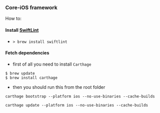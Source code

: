 ### Core-iOS framework

How to:

#### Install [SwiftLint](https://github.com/realm/SwiftLint)

- `> brew install swiftlint`

#### Fetch dependencies

- first of all you need to install `Carthage`

```
$ brew update
$ brew install carthage

```

- then you should run this from the root folder

```
carthage bootstrap --platform ios --no-use-binaries --cache-builds

```

```
carthage update --platform ios --no-use-binaries --cache-builds
```
